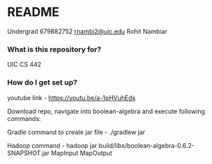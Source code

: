 # README #

Undergrad
679882752
rnambi2@uic.edu
Rohit
Nambiar

### What is this repository for? ###

UIC CS 442

### How do I get set up? ###

youtube link - https://youtu.be/a-1pHVuhEds

Download repo, navigate into boolean-algebra and execute following commands:

Gradle command to create jar file - ./gradlew jar

Hadoop command - hadoop jar build/libs/boolean-algebra-0.6.2-SNAPSHOT.jar MapInput MapOutput